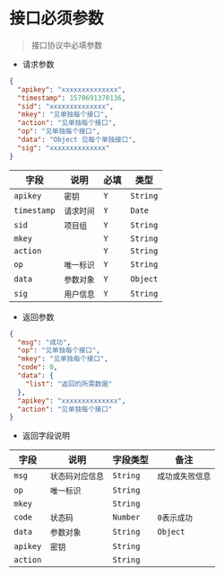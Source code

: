 # 接口必须参数

> 接口协议中必填参数

* 请求参数

```json
{
  "apikey": "xxxxxxxxxxxxxx",
  "timestamp": 1570691370136,
  "sid": "xxxxxxxxxxxxxx",
  "mkey": "见单独每个接口",
  "action": "见单独每个接口",
  "op": "见单独每个接口",
  "data": "Object 见每个单独接口",
  "sig": "xxxxxxxxxxxxxx"
}
```

|字段|说明|必填|类型|
|---|---|---|---|
|`apikey`|`密钥`|`Y`|`String`|
|`timestamp`|`请求时间`|`Y`|`Date`|
|`sid`|`项目组`|`Y`|`String`|
|`mkey`|` `|`Y`|`String`|
|`action`|` `|`Y`|`String`|
|`op`|`唯一标识`|`Y`|`String`|
|`data`|`参数对象`|`Y`|`Object`|
|`sig`|`用户信息`|`Y`|`String`|

* 返回参数

```json
{
  "msg": "成功",
  "op": "见单独每个接口",
  "mkey": "见单独每个接口",
  "code": 0,
  "data": {
    "list": "返回的所需数据"
  },
  "apikey": "xxxxxxxxxxxxxx",
  "action": "见单独每个接口"
}
```

* 返回字段说明

|字段|说明|字段类型|备注|
|---|---|---|---|
|`msg`|`状态码对应信息`|`String`|`成功或失败信息`|
|`op`|`唯一标识`|`String`|` `|
|`mkey`|` `|`String`|` `|
|`code`|`状态码`|`Number`|`0表示成功`|
|`data`|`参数对象`|`String`|`Object`|
|`apikey`|`密钥`|`String`|` `|
|`action`|` `|`String`|` `|

